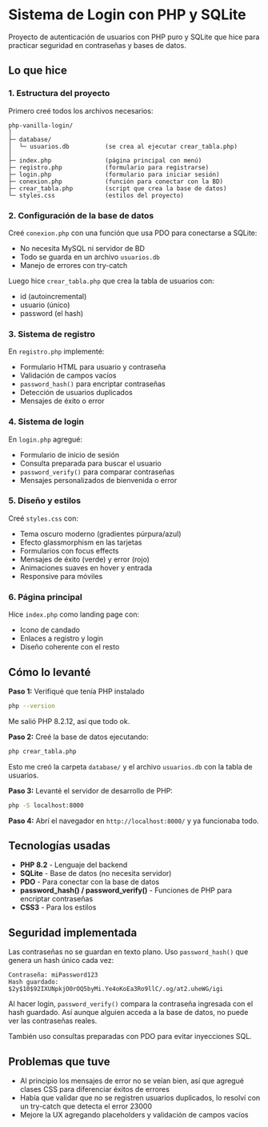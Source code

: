# Sistema de Login con PHP y SQLite

Proyecto de autenticación de usuarios con PHP puro y SQLite que hice para practicar seguridad en contraseñas y bases de datos.

## Lo que hice

### 1. Estructura del proyecto

Primero creé todos los archivos necesarios:

```
php-vanilla-login/
│
├─ database/
│  └─ usuarios.db          (se crea al ejecutar crear_tabla.php)
│
├─ index.php               (página principal con menú)
├─ registro.php            (formulario para registrarse)
├─ login.php               (formulario para iniciar sesión)
├─ conexion.php            (función para conectar con la BD)
├─ crear_tabla.php         (script que crea la base de datos)
└─ styles.css              (estilos del proyecto)
```

### 2. Configuración de la base de datos

Creé `conexion.php` con una función que usa PDO para conectarse a SQLite:
- No necesita MySQL ni servidor de BD
- Todo se guarda en un archivo `usuarios.db`
- Manejo de errores con try-catch

Luego hice `crear_tabla.php` que crea la tabla de usuarios con:
- id (autoincremental)
- usuario (único)
- password (el hash)

### 3. Sistema de registro

En `registro.php` implementé:
- Formulario HTML para usuario y contraseña
- Validación de campos vacíos
- `password_hash()` para encriptar contraseñas
- Detección de usuarios duplicados
- Mensajes de éxito o error

### 4. Sistema de login

En `login.php` agregué:
- Formulario de inicio de sesión
- Consulta preparada para buscar el usuario
- `password_verify()` para comparar contraseñas
- Mensajes personalizados de bienvenida o error

### 5. Diseño y estilos

Creé `styles.css` con:
- Tema oscuro moderno (gradientes púrpura/azul)
- Efecto glassmorphism en las tarjetas
- Formularios con focus effects
- Mensajes de éxito (verde) y error (rojo)
- Animaciones suaves en hover y entrada
- Responsive para móviles

### 6. Página principal

Hice `index.php` como landing page con:
- Icono de candado
- Enlaces a registro y login
- Diseño coherente con el resto

## Cómo lo levanté

**Paso 1:** Verifiqué que tenía PHP instalado
```bash
php --version
```
Me salió PHP 8.2.12, así que todo ok.

**Paso 2:** Creé la base de datos ejecutando:
```bash
php crear_tabla.php
```
Esto me creó la carpeta `database/` y el archivo `usuarios.db` con la tabla de usuarios.

**Paso 3:** Levanté el servidor de desarrollo de PHP:
```bash
php -S localhost:8000
```

**Paso 4:** Abrí el navegador en `http://localhost:8000/` y ya funcionaba todo.

## Tecnologías usadas

- **PHP 8.2** - Lenguaje del backend
- **SQLite** - Base de datos (no necesita servidor)
- **PDO** - Para conectar con la base de datos
- **password_hash() / password_verify()** - Funciones de PHP para encriptar contraseñas
- **CSS3** - Para los estilos

## Seguridad implementada

Las contraseñas no se guardan en texto plano. Uso `password_hash()` que genera un hash único cada vez:

```
Contraseña: miPassword123
Hash guardado: $2y$10$92IXUNpkjO0rOQ5byMi.Ye4oKoEa3Ro9llC/.og/at2.uheWG/igi
```

Al hacer login, `password_verify()` compara la contraseña ingresada con el hash guardado. Así aunque alguien acceda a la base de datos, no puede ver las contraseñas reales.

También uso consultas preparadas con PDO para evitar inyecciones SQL.

## Problemas que tuve

- Al principio los mensajes de error no se veían bien, así que agregué clases CSS para diferenciar éxitos de errores
- Había que validar que no se registren usuarios duplicados, lo resolví con un try-catch que detecta el error 23000
- Mejore la UX agregando placeholders y validación de campos vacíos


